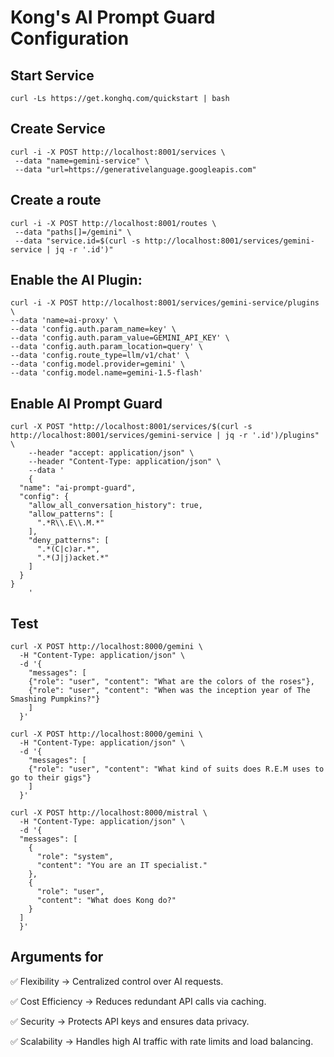 # Kong's AI Prompt Guard Configuration

## Start Service

```shell
curl -Ls https://get.konghq.com/quickstart | bash
```

## Create Service

```shell
curl -i -X POST http://localhost:8001/services \
 --data "name=gemini-service" \
 --data "url=https://generativelanguage.googleapis.com"
```

## Create a route

```shell
curl -i -X POST http://localhost:8001/routes \
 --data "paths[]=/gemini" \
 --data "service.id=$(curl -s http://localhost:8001/services/gemini-service | jq -r '.id')"
```

## Enable the AI Plugin:

```shell
curl -i -X POST http://localhost:8001/services/gemini-service/plugins \
--data 'name=ai-proxy' \
--data 'config.auth.param_name=key' \
--data 'config.auth.param_value=GEMINI_API_KEY' \
--data 'config.auth.param_location=query' \
--data 'config.route_type=llm/v1/chat' \
--data 'config.model.provider=gemini' \
--data 'config.model.name=gemini-1.5-flash'
```

## Enable AI Prompt Guard

```shell
curl -X POST "http://localhost:8001/services/$(curl -s http://localhost:8001/services/gemini-service | jq -r '.id')/plugins" \
    --header "accept: application/json" \
    --header "Content-Type: application/json" \
    --data '
    {
  "name": "ai-prompt-guard",
  "config": {
    "allow_all_conversation_history": true,
    "allow_patterns": [
      ".*R\\.E\\.M.*"
    ],
    "deny_patterns": [
      ".*(C|c)ar.*",
      ".*(J|j)acket.*"
    ]
  }
}
    '
```

## Test

```shell
curl -X POST http://localhost:8000/gemini \
  -H "Content-Type: application/json" \
  -d '{
    "messages": [
    {"role": "user", "content": "What are the colors of the roses"},
    {"role": "user", "content": "When was the inception year of The Smashing Pumpkins?"}
    ]
  }'
```

```shell
curl -X POST http://localhost:8000/gemini \
  -H "Content-Type: application/json" \
  -d '{
    "messages": [
    {"role": "user", "content": "What kind of suits does R.E.M uses to go to their gigs"}
    ]
  }'
```

```shell
curl -X POST http://localhost:8000/mistral \
  -H "Content-Type: application/json" \
  -d '{
  "messages": [
    {
      "role": "system",
      "content": "You are an IT specialist."
    },
    {
      "role": "user",
      "content": "What does Kong do?"
    }
  ]
  }'
```

## Arguments for

✅ Flexibility → Centralized control over AI requests.

✅ Cost Efficiency → Reduces redundant API calls via caching.

✅ Security → Protects API keys and ensures data privacy.

✅ Scalability → Handles high AI traffic with rate limits and load balancing.
